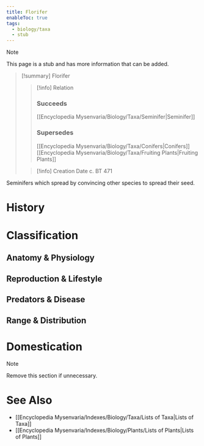 ```yaml
---
title: Florifer
enableToc: true
tags:
  - biology/taxa
  - stub
---
```


> [!note]
> This page is a stub and has more information that can be added.

> [!summary] Florifer
> > [!info] Relation
> > ### Succeeds
> > [[Encyclopedia Mysenvaria/Biology/Taxa/Seminifer|Seminifer]]
> > ### Supersedes
> > [[Encyclopedia Mysenvaria/Biology/Taxa/Conifers|Conifers]]
> > [[Encyclopedia Mysenvaria/Biology/Taxa/Fruiting Plants|Fruiting Plants]]
>
> > [!info] Creation Date
> > c. BT 471

Seminifers which spread by convincing other species to spread their seed.
# History

# Classification
## Anatomy & Physiology

## Reproduction & Lifestyle

## Predators & Disease

## Range & Distribution

# Domestication

> [!note]
> Remove this section if unnecessary.
# See Also
- [[Encyclopedia Mysenvaria/Indexes/Biology/Taxa/Lists of Taxa|Lists of Taxa]]
- [[Encyclopedia Mysenvaria/Indexes/Biology/Plants/Lists of Plants|Lists of Plants]]